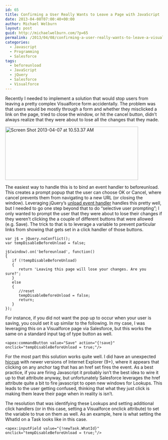 ```yaml
---
id: 65
title: Confirming a User Really Wants to Leave a Page with JavaScript
date: 2013-04-08T07:00:40+00:00
author: Michael Welburn
layout: post
guid: http://michaelwelburn.com/?p=65
permalink: /2013/04/08/confirming-a-user-really-wants-to-leave-a-visualforce-page/
categories:
  - Javascript
  - Programming
  - Salesforce
tags:
  - beforeunload
  - JavaScript
  - jQuery
  - Salesforce
  - Visualforce
---
```

Recently I needed to implement a solution that would stop users from leaving a pretty complex Visualforce form accidentally. The problem was that users would be mostly through a form and whether they misclicked a link on the page, tried to close the window, or hit the cancel button, didn&#8217;t always realize that they were about to lose all the changes that they made.

<img class="size-full wp-image-373 aligncenter" alt="Screen Shot 2013-04-07 at 10.53.37 AM" src="http://michaelwelburn.com/wp-content/uploads/2013/04/Screen-Shot-2013-04-07-at-10.53.37-AM.png" width="425" height="171" srcset="http://michaelwelburn.com/wp-content/uploads/2013/04/Screen-Shot-2013-04-07-at-10.53.37-AM.png 425w, http://michaelwelburn.com/wp-content/uploads/2013/04/Screen-Shot-2013-04-07-at-10.53.37-AM-300x120.png 300w" sizes="(max-width: 425px) 100vw, 425px" />

<!--more-->

The easiest way to handle this is to bind an event handler to beforeunload. This creates a prompt popup that the user can choose OK or Cancel, where cancel prevents them from navigating to a new URL (or closing the window). Leveraging jQuery&#8217;s <a title="jQuery Unload Event Handler" href="http://api.jquery.com/unload/" target="_blank">unload event handler</a> handles this pretty well, but I needed to go one step beyond that to do &#8220;selective user prompting&#8221;; I only wanted to prompt the user that they were about to lose their changes if they weren&#8217;t clicking the a couple of different buttons that were allowed (e.g. Save). The trick to that is to leverage a variable to prevent particular links from showing that gets set in a click handler of those buttons.

    var j$ = jQuery.noConflict();
    var tempDisableBeforeUnload = false;
    
    j$(window).on('beforeunload', function()
    {
       if (!tempDisableBeforeUnload)
       {
          return 'Leaving this page will lose your changes. Are you sure?';
       }
       else
       {
          //reset
          tempDisableBeforeUnload = false;
          return;
       }
    });

For instance, if you did not want the pop up to occur when your user is saving, you could set it up similar to the following. In my case, I was leveraging this on a Visualforce page via Salesforce, but this works the same on a standard input tag of type button as well.

    <apex:commandButton value="Save" action="{!save}" onclick="tempDisableBeforeUnload = true;"/>

For the most part this solution works quite well. I did have an unexpected <a title="onebeforeunload event is fired on click" href="http://codecorner.galanter.net/2011/10/20/onbeforeunload-event-is-fired-on-click/" target="_blank">hiccup</a> with newer versions of Internet Explorer (9+), where it appears that clicking on any anchor tag that has an href set fires the event. As a best practice, if you are firing Javascript it probably isn&#8217;t the best idea to wire it up to that attribute anyway, but unfortunately Salesforce leverages the href attribute quite a bit to fire javascript to open new windows for Lookups. This leads to the user getting confused, thinking that what they just click is making them leave their page when in reality is isn&#8217;t.

The resolution that was identifying these Lookups and setting additional click handlers (or in this case, setting a Visualforce onclick attribute) to set the variable to true on them as well. As an example, here is what setting the WhatId on a Task looks like in this case.

    <apex:inputField value="{!newTask.WhatId}" onclick="tempDisableBeforeUnload = true;"/>